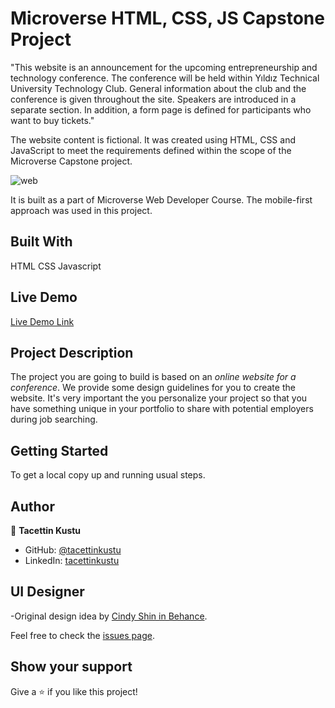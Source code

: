 # Microverse HTML, CSS, JS Capstone Project
"This website is an announcement for the upcoming entrepreneurship and technology conference. The conference will be held within Yıldız Technical University Technology Club. General information about the club and the conference is given throughout the site. Speakers are introduced in a separate section. In addition, a form page is defined for participants who want to buy tickets."

The website content is fictional. It was created using HTML, CSS and JavaScript to meet the requirements defined within the scope of the Microverse Capstone project.


![web](https://github.com/microverseinc/curriculum-html-css/blob/main/capstone/images/conference_page.png)


It is built as a part of Microverse Web Developer Course. The mobile-first approach was used in this project.

## Built With

HTML
CSS
Javascript


## Live Demo

[Live Demo Link](https://tacettinkustu.github.io/microverse-capstone-1/)

## Project Description

The project you are going to build is based on an *online website for a conference*. We provide some design guidelines for you to create the website. It's very important the you personalize your project so that you have something unique in your portfolio to share with potential employers during job searching.

## Getting Started

To get a local copy up and running usual steps.


## Author
👤 **Tacettin Kustu**

- GitHub: [@tacettinkustu](https://github.com/tacettinkustu)
- LinkedIn: [tacettinkustu](https://www.linkedin.com/in/tacettin-k%C3%BCst%C3%BC-aaba721b5/)

## UI Designer

-Original design idea by [Cindy Shin in Behance](https://www.behance.net/adagio07).

Feel free to check the [issues page](../../issues/).

## Show your support

Give a ⭐️ if you like this project!

